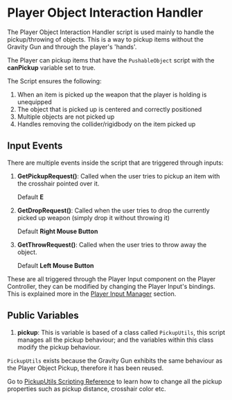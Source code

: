 # Player Object Interaction Handler

The Player Object Interaction Handler script is used mainly to handle the pickup/throwing of objects. This is a way to pickup items without the Gravity Gun and through the player's 'hands'.

The Player can pickup items that have the `PushableObject` script with the **canPickup** variable set to true.

The Script ensures the following:

1. When an item is picked up the weapon that the player is holding is unequipped
2. The object that is picked up is centered and correctly positioned
3. Multiple objects are not picked up
4. Handles removing the collider/rigidbody on the item picked up

## Input Events

There are multiple events inside the script that are triggered through inputs:

1. **GetPickupRequest()**: Called when the user tries to pickup an item with the crosshair pointed over it.

   Default **E**

2. **GetDropRequest()**: Called when the user tries to drop the currently picked up weapon (simply drop it without throwing it)

   Default **Right Mouse Button**

3. **GetThrowRequest()**: Called when the user tries to throw away the object.

   Default **Left Mouse Button**

These are all triggered through the Player Input component on the Player Controller, they can be modified by changing the Player Input's bindings. This is explained more in the [Player Input Manager](PlayerInputManager.md) section.

## Public Variables

1. **pickup**: This is variable is based of a class called `PickupUtils`, this script manages all the pickup behaviour; and the variables within this class modify the pickup behaviour.

`PickupUtils` exists because the Gravity Gun exhibits the same behaviour as the Player Object Pickup, therefore it has been reused.

Go to [PickupUtils Scripting Reference](../utils/PickupUtils.md) to learn how to change all the pickup properties such as pickup distance, crosshair color etc.
